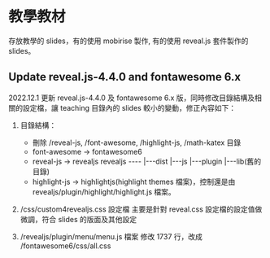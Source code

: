 # 教學教材

存放教學的 slides，有的使用 mobirise 製作, 有的使用 reveal.js 套件製作的 slides。

## Update reveal.js-4.4.0 and fontawesome 6.x

2022.12.1 更新 reveal.js-4.4.0 及 fontawesome 6.x 版，同時修改目錄結構及相關的設定檔，讓 teaching 目錄內的 slides 較小的變動，修正內容如下：

1. 目錄結構：
    
    * 刪除 /reveal-js, /font-awesome, /highlight-js, /math-katex 目錄
    * font-awesome -> fontawesome6
    * reveal-js -> revealjs
        revealjs ----
                  |---dist
                  |---js
                  |---plugin
                  |---lib(舊的目錄)
    * highlight-js -> highlightjs(highlight themes 檔案)，控制還是由 revealjs/plugin/highlight/highlight.js 檔案。

2. /css/custom4revealjs.css 設定檔
    主要是針對 reveal.css 設定檔的設定值做微調，符合 slides 的版面及其他設定

3. /revealjs/plugin/menu/menu.js 檔案
    修改 1737 行，改成 /fontawesome6/css/all.css